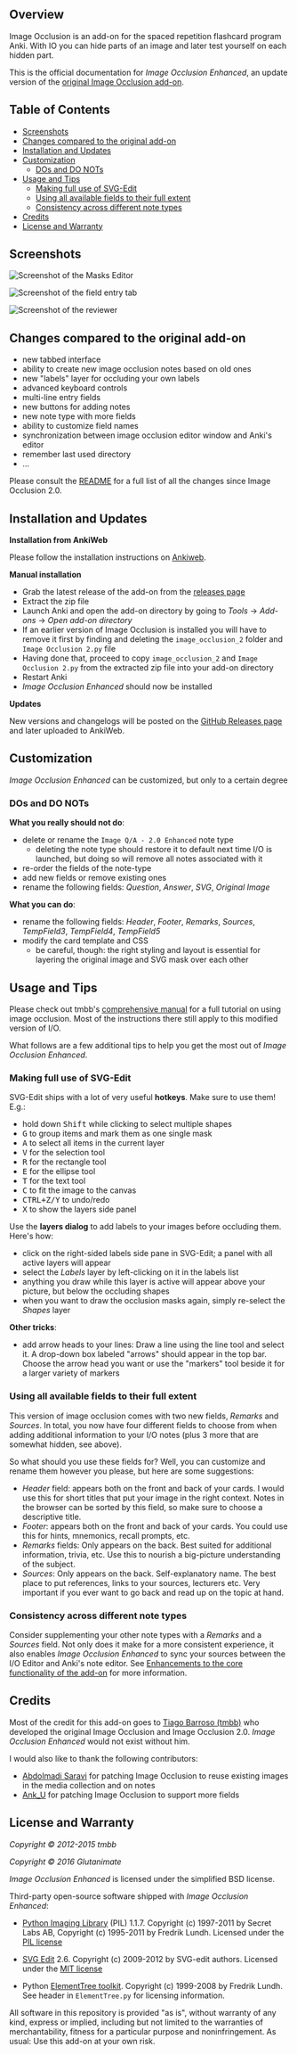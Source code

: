 ## Overview

Image Occlusion is an add-on for the spaced repetition flashcard program Anki. With IO you can hide parts of an image and later test yourself on each hidden part.

This is the official documentation for *Image Occlusion Enhanced*, an update version of the [original Image Occlusion add-on](https://github.com/tmbb/image-occlusion-2).

## Table of Contents

<!-- MarkdownTOC -->

- [Screenshots](#screenshots)
- [Changes compared to the original add-on](#changes-compared-to-the-original-add-on)
- [Installation and Updates](#installation-and-updates)
- [Customization](#customization)
    - [DOs and DO NOTs](#dos-and-do-nots)
- [Usage and Tips](#usage-and-tips)
    - [Making full use of SVG-Edit](#making-full-use-of-svg-edit)
    - [Using all available fields to their full extent](#using-all-available-fields-to-their-full-extent)
    - [Consistency across different note types](#consistency-across-different-note-types)
- [Credits](#credits)
- [License and Warranty](#license-and-warranty)

<!-- /MarkdownTOC -->

## Screenshots

![Screenshot of the Masks Editor](https://github.com/Glutanimate/image-occlusion-enhanced/blob/master/screenshots/screenshot-io-editor-1.png?raw=true)

![Screenshot of the field entry tab](https://github.com/Glutanimate/image-occlusion-enhanced/blob/master/screenshots/screenshot-io-editor-2.png?raw=true)

![Screenshot of the reviewer](https://github.com/Glutanimate/image-occlusion-enhanced/blob/master/screenshots/screenshot-io-reviewer.png?raw=true)

## Changes compared to the original add-on

- new tabbed interface
- ability to create new image occlusion notes based on old ones
- new "labels" layer for occluding your own labels
- advanced keyboard controls
- multi-line entry fields
- new buttons for adding notes
- new note type with more fields
- ability to customize field names
- synchronization between image occlusion editor window and Anki's editor
- remember last used directory
- ...

Please consult the [README](https://github.com/Glutanimate/image-occlusion-enhanced) for a full list of all the changes since Image Occlusion 2.0.

## Installation and Updates

**Installation from AnkiWeb**

Please follow the installation instructions on [Ankiweb](https://ankiweb.net/shared/info/1111933094).

**Manual installation**

- Grab the latest release of the add-on from the [releases page](https://github.com/Glutanimate/image-occlusion-enhanced/releases)
- Extract the zip file
- Launch Anki and open the add-on directory by going to *Tools* → *Add-ons* → *Open add-on directory*
- If an earlier version of Image Occlusion is installed you will have to remove it first by finding and deleting the `image_occlusion_2` folder and `Image Occlusion 2.py` file
- Having done that, proceed to copy `image_occlusion_2` and `Image Occlusion 2.py` from the extracted zip file into your add-on directory
- Restart Anki
- *Image Occlusion Enhanced* should now be installed

**Updates**

New versions and changelogs will be posted on the [GitHub Releases page](https://github.com/Glutanimate/image-occlusion-enhanced/releases) and later uploaded to AnkiWeb.

## Customization

*Image Occlusion Enhanced* can be customized, but only to a certain degree

### DOs and DO NOTs

**What you really should not do**:

- delete or rename the `Image Q/A - 2.0 Enhanced` note type
    + deleting the note type should restore it to default next time I/O is launched, but doing so will remove all notes associated with it
- re-order the fields of the note-type
- add new fields or remove existing ones
- rename the following fields: *Question*, *Answer*, *SVG*, *Original Image*

**What you can do**:

- rename the following fields: *Header*, *Footer*, *Remarks*, *Sources*, *TempField3*, *TempField4*, *TempField5*
- modify the card template and CSS
    + be careful, though: the right styling and layout is essential for layering the original image and SVG mask over each other

## Usage and Tips

Please check out tmbb's [comprehensive manual](http://tmbb.bitbucket.org/image-occlusion-2/) for a full tutorial on using image occlusion. Most of the instructions there still apply to this modified version of I/O.

What follows are a few additional tips to help you get the most out of *Image Occlusion Enhanced*.

### Making full use of SVG-Edit

SVG-Edit ships with a lot of very useful **hotkeys**. Make sure to use them! E.g.:

- hold down <kbd>Shift</kbd> while clicking to select multiple shapes
- <kbd>G</kbd> to group items and mark them as one single mask
- <kbd>A</kbd> to select all items in the current layer
- <kbd>V</kbd> for the selection tool
- <kbd>R</kbd> for the rectangle tool
- <kbd>E</kbd> for the ellipse tool
- <kbd>T</kbd> for the text tool
- <kbd>C</kbd> to fit the image to the canvas
- <kbd>CTRL+Z/Y</kbd> to undo/redo
- <kbd>X</kbd> to show the layers side panel

Use the **layers dialog** to add labels to your images before occluding them. Here's how:

- click on the right-sided labels side pane in SVG-Edit; a panel with all active layers will appear
- select the *Labels* layer by left-clicking on it in the labels list
- anything you draw while this layer is active will appear above your picture, but below the occluding shapes
- when you want to draw the occlusion masks again, simply re-select the *Shapes* layer

**Other tricks**:

- add arrow heads to your lines: Draw a line using the line tool and select it. A drop-down box labeled "arrows" should appear in the top bar. Choose the arrow head you want or use the "markers" tool beside it for a larger variety of markers 

### Using all available fields to their full extent

This version of image occlusion comes with two new fields, *Remarks* and *Sources*. In total, you now have four different fields to choose from when adding additional information to your I/O notes (plus 3 more that are somewhat hidden, see above).

So what should you use these fields for? Well, you can customize and rename them however you please, but here are some suggestions:

- *Header* field: appears both on the front and back of your cards. I would use this for short titles that put your image in the right context. Notes in the browser can be sorted by this field, so make sure to choose a descriptive title.
- *Footer*: appears both on the front and back of your cards. You could use this for hints, mnemonics, recall prompts, etc.
- *Remarks* fields: Only appears on the back. Best suited for additional information, trivia, etc. Use this to nourish a big-picture understanding of the subject.
- *Sources*: Only appears on the back. Self-explanatory name. The best place to put references, links to your sources, lecturers etc. Very important if you ever want to go back and read up on the topic at hand.

### Consistency across different note types

Consider supplementing your other note types with a *Remarks* and a *Sources* field. Not only does it make for a more consistent experience, it also enables *Image Occlusion Enhanced* to sync your sources between the I/O Editor and Anki's note editor. See [Enhancements to the core functionality of the add-on](#enhancements-to-the-core-functionality-of-the-add-on) for more information.

## Credits

Most of the credit for this add-on goes to [Tiago Barroso (tmbb)](https://github.com/tmbb) who developed the original Image Occlusion and Image Occlusion 2.0. *Image Occlusion Enhanced* would not exist without him.

I would also like to thank the following contributors:

- [Abdolmadi Saravi](https://bitbucket.org/amsaravi/) for patching Image Occlusion to reuse existing images in the media collection and on notes
- [Ank_U](https://bitbucket.org/Ank_U/) for patching Image Occlusion to support more fields

## License and Warranty

*Copyright © 2012-2015 tmbb*

*Copyright © 2016 Glutanimate*

*Image Occlusion Enhanced* is licensed under the simplified BSD license.

Third-party open-source software shipped with *Image Occlusion Enhanced*:

- [Python Imaging Library](http://www.pythonware.com/products/pil/) (PIL) 1.1.7. Copyright (c) 1997-2011 by Secret Labs AB, Copyright (c) 1995-2011 by Fredrik Lundh. Licensed under the [PIL license](http://www.pythonware.com/products/pil/license.htm)
 
- [SVG Edit](https://github.com/SVG-Edit/svgedit) 2.6. Copyright (c) 2009-2012 by SVG-edit authors. Licensed under the [MIT license](https://github.com/SVG-Edit/svgedit/blob/master/LICENSE)

- Python [ElementTree toolkit](http://effbot.org/zone/element-index.htm). Copyright (c) 1999-2008 by Fredrik Lundh. See header in `ElementTree.py` for licensing information.

All software in this repository is provided  "as is", without warranty of any kind, express or implied, including but not limited to the warranties of merchantability, fitness for a particular purpose and noninfringement. As usual: Use this add-on at your own risk.